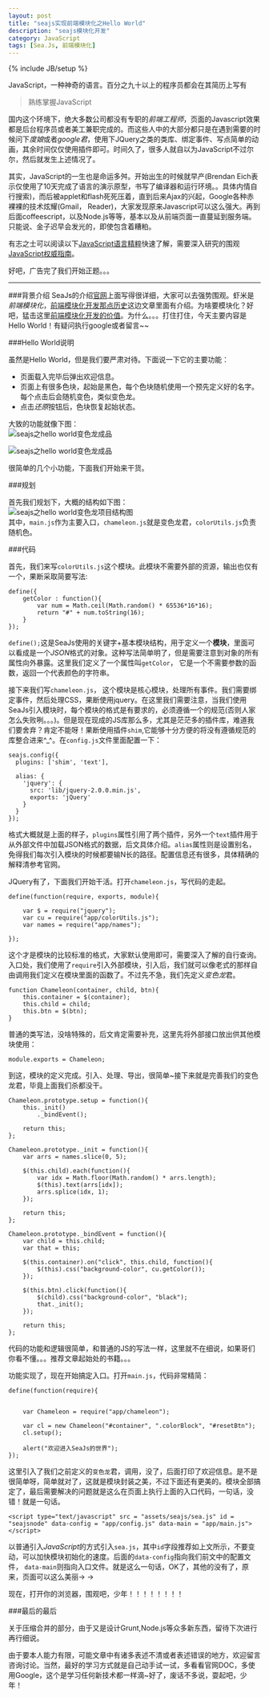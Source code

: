 ```yaml
---
layout: post
title: "seajs实现前端模块化之Hello World"
description: "seajs模块化开发"
category: JavaScript
tags: [Sea.Js, 前端模块化]
---
```

{% include JB/setup %}

JavaScript，一种神奇的语言。百分之九十以上的程序员都会在其简历上写有  
> 熟练掌握JavaScript

国内这个环境下，绝大多数公司都没有专职的*前端工程师*，页面的Javascript效果都是后台程序员或者美工兼职完成的。而这些人中的大部分都只是在遇到需要的时候问下*度娘*或者*google君*，使用下JQuery之类的类库、绑定事件、写点简单的动画，其余时间仅仅使用插件即可。时间久了，很多人就自以为JavaScript不过尔尔，然后就发生上述情况了。

其实，JavaScript的一生也是命运多舛。开始出生的时候就早产(Brendan Eich表示仅使用了10天完成了语言的演示原型，书写了编译器和运行环境。。具体内情自行搜索)，而后被applet和flash死死压着，直到后来Ajax的兴起，Google各种赤裸裸的技术炫耀(Gmail， Reader)，大家发现原来Javascript可以这么强大。再到后面coffeescript，以及Node.js等等，基本以及从前端页面一直蔓延到服务端。只能说、金子迟早会发光的，即使包含着糟粕。

有志之士可以阅读以下[JavaScript语言精粹](http://book.douban.com/subject/11874748/)快速了解，需要深入研究的围观[JavaScript权威指南](http://book.douban.com/subject/10549733/)。

好吧，广告完了我们开始正题。。。

***

###背景介绍
SeaJs的介绍[官网](http://seajs.org/docs/)上面写得很详细，大家可以去强势围观。虾米是*前端模块化*，[前端模块化开发那点历史](https://github.com/seajs/seajs/issues/588)这边文章里面有介绍。为啥要模块化？好吧，猛击这里[前端模块化开发的价值](https://github.com/seajs/seajs/issues/547)。为什么。。。打住打住，今天主要内容是Hello World！有疑问执行google或者留言~~

###Hello World说明

虽然是Hello World，但是我们要严肃对待。下面说一下它的主要功能：  

* 页面载入完毕后弹出欢迎信息。
* 页面上有很多色块，起始是黑色，每个色块随机使用一个预先定义好的名字。每个点击后会随机变色，类似变色龙。
* 点击*还原*按钮后，色块恢复起始状态。

大致的功能就像下图：  
![seajs之hello world变色龙成品](/assets/images/2013-05/seajs_hello_world_1.png) 
 
![seajs之hello world变色龙成品](/assets/images/2013-05/seajs_hello_world_2.png)

很简单的几个小功能，下面我们开始来干货。


###规划

首先我们规划下，大概的结构如下图：  
![seajs之hello world变色龙项目结构图](/assets/images/2013-05/seajs_hello_world_dirs.png)  
其中，`main.js`作为主要入口，`chameleon.js`就是变色龙君，`colorUtils.js`负责随机色。

###代码

首先，我们来写`colorUtils.js`这个模块。此模块不需要外部的资源，输出也仅有一个，果断采取简要写法:    

	define({
		getColor : function(){
			var num = Math.ceil(Math.random() * 65536*16*16);
			return "#" + num.toString(16);
		}
	});

`define();`这是SeaJs使用的关键字+基本模块结构，用于定义一个**模块**，里面可以看成是一个*JSON*格式的对象。这种写法简单明了，但是需要注意到对象的所有属性向外暴露。这里我们定义了一个属性叫`getColor`， 它是一个不需要参数的函数，返回一个代表颜色的字符串。

接下来我们写`chameleon.js`， 这个模块是核心模块，处理所有事件。我们需要绑定事件，然后处理CSS，果断使用jquery。在这里我们需要注意，当我们使用SeaJs引入模块时，每个模块的格式是有要求的，必须遵循一个的规范(否则人家怎么失败咧。。。)。但是现在现成的JS库那么多，尤其是茫茫多的插件库，难道我们要舍弃？肯定不能呀！果断使用插件`shim`,它能够十分方便的将没有遵循规范的库整合进来^_^。在`config.js`文件里面配置一下：  

	seajs.config({
	  plugins: ['shim', 'text'],
	
	  alias: {
	    'jquery': {
	      src: 'lib/jquery-2.0.0.min.js',
	      exports: 'jQuery'
	    }
	  }
	});

格式大概就是上面的样子，`plugins`属性引用了两个插件，另外一个`text`插件用于从外部文件中加载JSON格式的数据，后文具体介绍。`alias`属性则是设置别名，免得我们每次引入模块的时候都要输N长的路径。配置信息还有很多，具体精确的解释清参考官网。

JQuery有了，下面我们开始干活。打开`chameleon.js`，写代码的走起。

	define(function(require, exports, module){
		
		var $ = require("jquery");
		var cu = require("app/colorUtils.js");
		var names = require("app/names");		

	});

这个才是模块的比较标准的格式，大家默认使用即可，需要深入了解的自行查询。入口处，我们使用了`require`引入外部模块，引入后，我们就可以像老式的那样自由调用我们定义在模块里面的函数了。不过先不急，我们先定义*变色龙*君。

	function Chameleon(container, child, btn){
		this.container = $(container);
		this.child = child;
		this.btn = $(btn);
	}

普通的类写法，没啥特殊的，后文肯定需要补充，这里先将外部接口放出供其他模块使用：  

	module.exports = Chameleon;

到这，模块的定义完成。引入、处理、导出，很简单~接下来就是完善我们的变色龙君，毕竟上面我们杀都没干。  

	Chameleon.prototype.setup = function(){
		this._init()
			._bindEvent();

		return this;
	};

	Chameleon.prototype._init = function(){
		var arrs = names.slice(0, 5);
		
		$(this.child).each(function(){
			var idx = Math.floor(Math.random() * arrs.length);
			$(this).text(arrs[idx]);
			arrs.splice(idx, 1);
		});

		return this;
	};

	Chameleon.prototype._bindEvent = function(){
		var child = this.child;
		var that = this;

		$(this.container).on("click", this.child, function(){
			$(this).css("background-color", cu.getColor());
		});

		$(this.btn).click(function(){
			$(child).css("background-color", "black");
			that._init();
		});

		return this;
	};

代码的功能和逻辑很简单，和普通的JS的写法一样，这里就不在细说，如果哥们你看不懂。。。推荐文章起始处的书籍。。。

功能实现了，现在开始搞定入口。打开`main.js`，代码非常精简：  

	define(function(require){


		var Chameleon = require("app/chameleon");
	
		var cl = new Chameleon("#container", ".colorBlock", "#resetBtn");
		cl.setup();
	
		alert("欢迎进入SeaJs的世界");
	});

这里引入了我们之前定义的`变色龙`君，调用，没了，后面打印了欢迎信息。是不是很简单呀，简单就对了，这就是模块封装之美，不过下面还有更美的。模块全部搞定了，最后需要解决的问题就是这么在页面上执行上面的入口代码，一句话，没错！就是一句话。

	<script type="text/javascript" src = "assets/seajs/sea.js" id = "seajsnode" data-config = "app/config.js" data-main = "app/main.js"></script>

以普通引入*JavaScript*的方式引入`sea.js`，其中`id`字段推荐如上文所示，不要变动，可以加快模块初始化的速度。后面的`data-config`指向我们前文中的配置文件， `data-main`则指向入口文件。就是这么一句话，OK了，其他的没有了，原来，页面可以这么美丽→ →

现在，打开你的浏览器，围观吧，少年！！！！！！！！

###最后的最后

关于压缩合并的部分，由于又是设计Grunt,Node.js等众多新东西，留待下次进行再行细说。

由于要本人能力有限，可能文章中有诸多表述不清或者表述错误的地方，欢迎留言咨询讨论。当然，最好的学习方式就是自己动手试一试，多看看官网DOC，多使用Google，这个是学习任何新技术都一样滴~好了，废话不多说，耍起吧，少年！